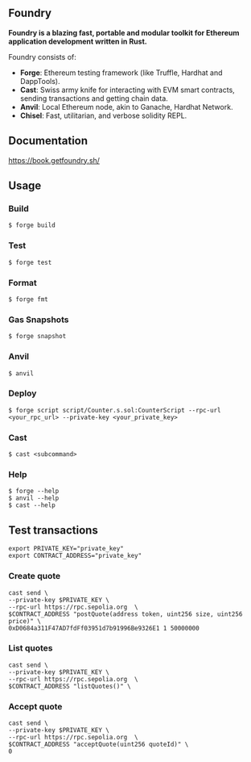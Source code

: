 ## Foundry

**Foundry is a blazing fast, portable and modular toolkit for Ethereum application development written in Rust.**

Foundry consists of:

- **Forge**: Ethereum testing framework (like Truffle, Hardhat and DappTools).
- **Cast**: Swiss army knife for interacting with EVM smart contracts, sending transactions and getting chain data.
- **Anvil**: Local Ethereum node, akin to Ganache, Hardhat Network.
- **Chisel**: Fast, utilitarian, and verbose solidity REPL.

## Documentation

https://book.getfoundry.sh/

## Usage

### Build

```shell
$ forge build
```

### Test

```shell
$ forge test
```

### Format

```shell
$ forge fmt
```

### Gas Snapshots

```shell
$ forge snapshot
```

### Anvil

```shell
$ anvil
```

### Deploy

```shell
$ forge script script/Counter.s.sol:CounterScript --rpc-url <your_rpc_url> --private-key <your_private_key>
```

### Cast

```shell
$ cast <subcommand>
```

### Help

```shell
$ forge --help
$ anvil --help
$ cast --help
```

## Test transactions

```
export PRIVATE_KEY="private_key"
export CONTRACT_ADDRESS="private_key"
```

### Create quote

```
cast send \
--private-key $PRIVATE_KEY \
--rpc-url https://rpc.sepolia.org  \
$CONTRACT_ADDRESS "postQuote(address token, uint256 size, uint256 price)" \
0xD0684a311F47AD7fdFf03951d7b91996Be9326E1 1 50000000
```

### List quotes

```
cast send \
--private-key $PRIVATE_KEY \
--rpc-url https://rpc.sepolia.org  \
$CONTRACT_ADDRESS "listQuotes()" \
```

### Accept quote

```
cast send \
--private-key $PRIVATE_KEY \
--rpc-url https://rpc.sepolia.org  \
$CONTRACT_ADDRESS "acceptQuote(uint256 quoteId)" \
0
```
